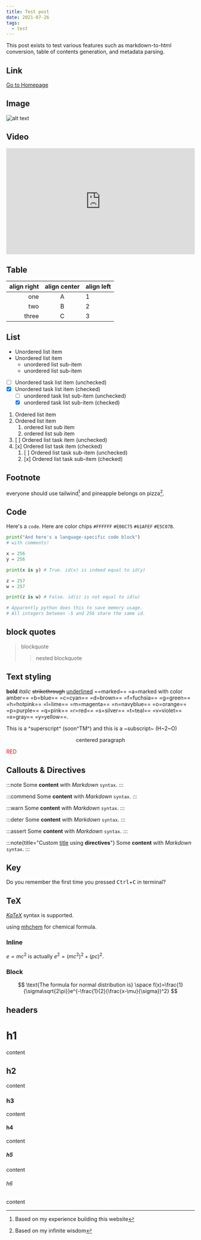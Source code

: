 ```yaml
---
title: Test post
date: 2021-07-26
tags:
  - test
---
```


<!-- comment -->

This post exists to test various features such as markdown-to-html conversion, table of contents generation, and metadata parsing.<br />

## Link

<a href="/">Go to Homepage</a>

## Image

![alt text](/icon/icon.svg "title")

## Video

<div style="padding: 56.25% 0px 0px; position: relative;"><iframe src="https://www.youtube.com/embed/0jQRrChzdDQ?cc_load_policy=1&iv_load_policy=3&rel=0" frameborder="0" allow="accelerometer; autoplay; encrypted-media; gyroscope; picture-in-picture" allowfullscreen scrolling="no"  style="position: absolute; top: 0px; left: 0px; width: 100%; height: 100%;"></iframe></div>

## Table

| align right | align center | align left |
| ----------: | :----------: | :--------- |
|         one |      A       | 1          |
|         two |      B       | 2          |
|       three |      C       | 3          |

## List

- Unordered list item
- Unordered list item
  - unordered list sub-item
  - unordered list sub-item
- [ ] Unordered task list item (unchecked)
- [x] Unordered task list item (checked)
  - [ ] unordered task list sub-item (unchecked)
  - [x] unordered task list sub-item (checked)

1. Ordered list item
2. Ordered list item
   1. ordered list sub item
   2. ordered list sub item
3. [ ] Ordered list task item (unchecked)
4. [x] Ordered list task item (checked)
   1. [ ] Ordered list task sub-item (unchecked)
   2. [x] Ordered list task sub-item (checked)

## Footnote

everyone should use tailwind[^use_tailwind] and pineapple belongs on pizza[^pineapple_pizza_truth].

## Code

Here's a `code`. Here are color chips `#FFFFFF` `#E06C75` `#61AFEF` `#E5C07B`.

```python
print("And here's a language-specific code block")
# with comments!

x = 256
y = 256

print(x is y) # True. id(x) is indeed equal to id(y)

z = 257
w = 257

print(z is w) # False. id(z) is not equal to id(w)

# Apparently python does this to save memory usage.
# All integers between -5 and 256 share the same id.
```

## block quotes

> blockquote
>
> > nested blockquote

## Text styling

**bold**
_italic_
~~strikethrough~~
<u>underlined</u>
==marked==
=a=marked with color amber==
=b=blue==
=c=cyan==
=d=brown==
=f=fuchsia==
=g=green==
=h=hotpink==
=l=lime==
=m=magenta==
=n=navyblue==
=o=orange==
=p=purple==
=q=pink==
=r=red==
=s=silver==
=t=teal==
=v=violet==
=x=gray==
=y=yellow==.

This is a ^superscript^ (soon^TM^) and this is a ~subscript~ (H~2~O)

<p align="center">
	centered paragraph
</p>

<p style="color:rgb(255,0,0)">
	RED
</p>

## Callouts & Directives

:::note
Some **content** with _Markdown_ `syntax`.
:::

:::commend
Some **content** with _Markdown_ `syntax`.
:::

:::warn
Some **content** with _Markdown_ `syntax`.
:::

:::deter
Some **content** with _Markdown_ `syntax`.
:::

:::assert
Some **content** with _Markdown_ `syntax`.
:::

:::note{title="Custom <u>title</u> using **directives**"}
Some **content** with _Markdown_ `syntax`.
:::

## Key

Do you remember the first time you pressed <kbd>Ctrl</kbd>+<kbd>C</kbd> in terminal?

## TeX

[$KaTeX$](https://katex.org/docs/supported.html) syntax is supported.

using [mhchem](https://mhchem.github.io/MathJax-mhchem) for chemical formula.

### Inline

$e=mc^2$ is actually $e^2=(mc^2)^2 + (pc)^2$.

### Block

$$
    \text{The formula for normal distribution is} \space
    f(x)=\frac{1}{\sigma\sqrt{2\pi}}e^{-\frac{1}{2}(\frac{x-\mu}{\sigma})^2}
$$

## headers

# h1

content

## h2

content

### h3

content

#### h4

content

##### h5

content

###### h6

content

<!-- Footnotes -->

[^use_tailwind]: Based on my experience building this website
[^pineapple_pizza_truth]: Based on my infinite wisdom
